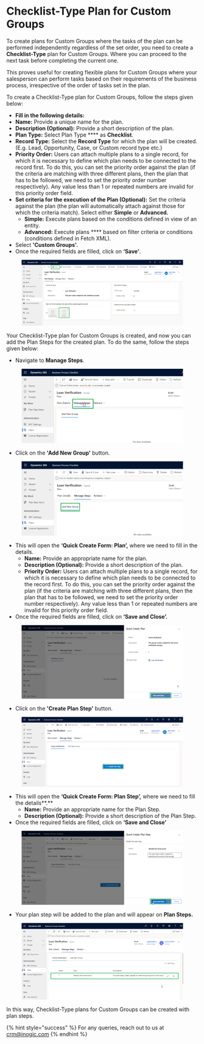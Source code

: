 # Checklist-Type Plan for Custom Groups

To create plans for Custom Groups where the tasks of the plan can be performed independently regardless of the set order, you need to create a **Checklist-Type** plan for Custom Groups. Where you can proceed to the next task before completing the current one.

This proves useful for creating flexible plans for Custom Groups where your salesperson can perform tasks based on their requirements of the business process, irrespective of the order of tasks set in the plan.

To create a Checklist-Type plan for Custom Groups, follow the steps given below:

* **Fill in the following details:**&#x20;
* **Name:** Provide a unique name for the plan.
* **Description (Optional):** Provide a short description of the plan.
* **Plan Type:** Select Plan Type **** as **Checklist**.
* **Record Type:** Select the **Record Type** for which the plan will be created. (E.g. Lead, Opportunity, Case, or Custom record type etc.)
* **Priority Order:** Users can attach multiple plans to a single record, for which it is necessary to define which plan needs to be connected to the record first. To do this, you can set the priority order against the plan (if the criteria are matching with three different plans, then the plan that has to be followed, we need to set the priority order number respectively). Any value less than 1 or repeated numbers are invalid for this priority order field.
* **Set criteria for the execution of the Plan (Optional):** Set the criteria against the plan (the plan will automatically attach against those for which the criteria match). Select either **Simple** or **Advanced.**
  * **Simple:** Execute plans based on the conditions defined in view of an entity.
  * &#x20;**Advanced:** Execute plans **** based on filter criteria or conditions (conditions defined in Fetch XML).
* Select **'Custom Groups'.**
* Once the required fields are filled, click on **‘Save’**.

<figure><img src="../../../../.gitbook/assets/Custom checklist plan 1 new (1) (1).png" alt=""><figcaption></figcaption></figure>

Your Checklist-Type plan for Custom Groups is created, and now you can add the Plan Steps for the created plan. To do the same, follow the steps given below:

* Navigate to **Manage Steps**.

<figure><img src="../../../../.gitbook/assets/1 (2).png" alt=""><figcaption></figcaption></figure>

* Click on the **'Add New Group'** button.

<figure><img src="../../../../.gitbook/assets/2.png" alt=""><figcaption></figcaption></figure>

* This will open the **‘Quick Create Form: Plan’,** where we need to fill in the details.
  * **Name:** Provide an appropriate name for the plan.
  * **Description (Optional):** Provide a short description of the plan.
  * **Priority Order:** Users can attach multiple plans to a single record, for which it is necessary to define which plan needs to be connected to the record first. To do this, you can set the priority order against the plan (if the criteria are matching with three different plans, then the plan that has to be followed, we need to set the priority order number respectively). Any value less than 1 or repeated numbers are invalid for this priority order field.
* Once the required fields are filled, click on **‘Save and Close’.**

<figure><img src="../../../../.gitbook/assets/3.png" alt=""><figcaption></figcaption></figure>

* Click on the **'Create Plan Step'** button.

<figure><img src="../../../../.gitbook/assets/4.png" alt=""><figcaption></figcaption></figure>

* This will open the **‘Quick Create Form: Plan Step’,** where we need to fill the details**.**
  * **Name:** Provide an appropriate name for the Plan Step.
  * **Description (Optional):** Provide a short description of the Plan Step.
* Once the required fields are filled, click on **‘Save and Close’**

<figure><img src="../../../../.gitbook/assets/5 (6).png" alt=""><figcaption></figcaption></figure>

* Your plan step will be added to the plan and will appear on **Plan Steps.**

<figure><img src="../../../../.gitbook/assets/6.png" alt=""><figcaption></figcaption></figure>

In this way, Checklist-Type plans for Custom Groups can be created with plan steps.

{% hint style="success" %}
For any queries, reach out to us at [crm@inogic.com](mailto:crm@inogic.com)
{% endhint %}
